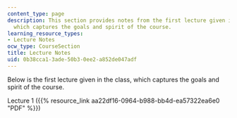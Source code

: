 ```yaml
---
content_type: page
description: This section provides notes from the first lecture given in the class,
  which captures the goals and spirit of the course.
learning_resource_types:
- Lecture Notes
ocw_type: CourseSection
title: Lecture Notes
uid: 0b38cca1-3ade-50b3-0ee2-a852de047adf
---
```


Below is the first lecture given in the class, which captures the goals and spirit of the course.

Lecture 1 ({{% resource_link aa22df16-0964-b988-bb4d-ea57322ea6e0 "PDF" %}})